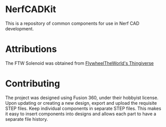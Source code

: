 
# NerfCADKit

This is a repository of common components for use in Nerf CAD development. 

# Attributions
The FTW Solenoid was obtained from [FlywheelTheWorld's Thingiverse](https://www.thingiverse.com/thing:3518739)

# Contributing
The project was designed using Fusion 360, under their hobbyist license. Upon updating or creating a new design, export and upload the requisite STEP files. Keep individual components in separate STEP files. This makes it easy to insert components into designs and allows each part to have a separate file history. 
